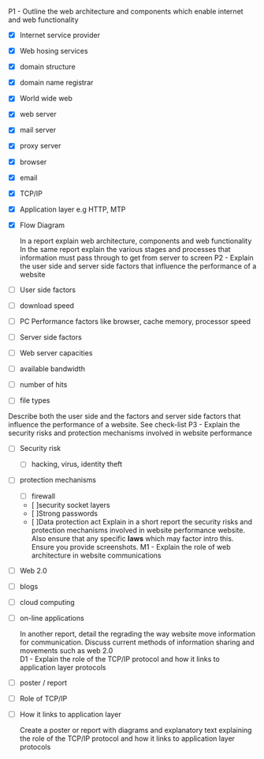 P1 - Outline the web architecture and components which enable internet and web functionality 
 - [x]	Internet service provider
 - [x]	Web hosing services
 - [x]	domain structure
 - [x]	domain name registrar
 - [x]	World wide web
 - [x]	web server
 - [x]	mail server
 - [x]	proxy server
 - [x]	browser
 - [x]	email
 - [x]	TCP/IP
 - [x]	Application layer e.g HTTP, MTP
 - [x]	Flow Diagram

	In a report explain web architecture, components and web functionality
	In the same report explain the various stages and processes that information must pass through to get from server to screen
P2 - Explain the user side and server side factors that influence the performance of a website
 - [ ]	User side factors
 - [ ]	download speed
 - [ ]	PC Performance factors like browser, cache memory, processor speed

 - [ ]	Server side factors
 - [ ]	Web server capacities
 - [ ]	available bandwidth
 - [ ]	number of hits
 - [ ]	file types

Describe both the user side and the factors and server side factors that influence the performance of a website. See check-list
P3 - Explain the security risks and protection mechanisms involved in website performance

 - [ ] Security risk
 	- [ ] hacking, virus, identity theft
 - [ ] protection mechanisms 
 	- [ ]	firewall
	- [ ]security socket layers
	- [ ]Strong passwords
	- [ ]Data protection act
	Explain in a short report the security risks and protection mechanisms involved in website performance website. Also ensure that any specific **laws** which may factor intro this. Ensure you provide screenshots. 
M1 - Explain the role of web architecture in website communications
 - [ ]	Web 2.0
 - [ ]	blogs
 - [ ]	cloud computing
 - [ ]	on-line applications

	In another report, detail the regrading the way website move information for communication. Discuss current methods of information sharing and movements such as web 2.0  
D1 - Explain the role of the TCP/IP protocol and how it links to application layer protocols
 - [ ]	poster / report
 - [ ]	Role of TCP/IP
 - [ ]	How it links to application layer

	Create a poster or report with diagrams and explanatory text explaining the role of the TCP/IP protocol and how it links to application layer protocols
